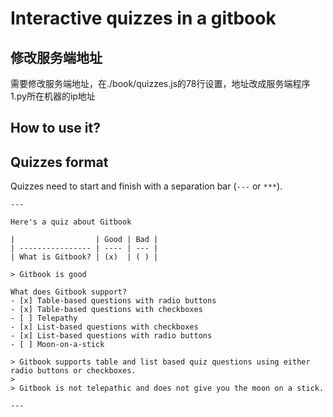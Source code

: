 Interactive quizzes in a gitbook
==============



## 修改服务端地址
需要修改服务端地址，在./book/quizzes.js的78行设置，地址改成服务端程序1.py所在机器的ip地址

## How to use it?


## Quizzes format

Quizzes need to start and finish with a separation bar (```---``` or ```***```).

    ---

    Here's a quiz about Gitbook

    |                  | Good | Bad |
    | ---------------- | ---- | --- |
    | What is Gitbook? | (x)  | ( ) |

    > Gitbook is good

    What does Gitbook support?
    - [x] Table-based questions with radio buttons
    - [x] Table-based questions with checkboxes
    - [ ] Telepathy
    - [x] List-based questions with checkboxes
    - [x] List-based questions with radio buttons
    - [ ] Moon-on-a-stick

    > Gitbook supports table and list based quiz questions using either radio buttons or checkboxes.
    >
    > Gitbook is not telepathic and does not give you the moon on a stick.

    ---


